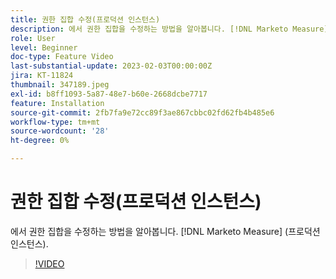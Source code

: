 ```yaml
---
title: 권한 집합 수정(프로덕션 인스턴스)
description: 에서 권한 집합을 수정하는 방법을 알아봅니다. [!DNL Marketo Measure] (프로덕션 인스턴스).
role: User
level: Beginner
doc-type: Feature Video
last-substantial-update: 2023-02-03T00:00:00Z
jira: KT-11824
thumbnail: 347189.jpeg
exl-id: b8ff1093-5a87-48e7-b60e-2668dcbe7717
feature: Installation
source-git-commit: 2fb7fa9e72cc89f3ae867cbbc02fd62fb4b485e6
workflow-type: tm+mt
source-wordcount: '28'
ht-degree: 0%

---
```


# 권한 집합 수정(프로덕션 인스턴스)

에서 권한 집합을 수정하는 방법을 알아봅니다. [!DNL Marketo Measure] (프로덕션 인스턴스).

>[!VIDEO](https://video.tv.adobe.com/v/347189/?quality=12&learn=on)
